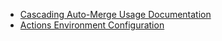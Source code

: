 <!-- docs/_sidebar.md -->
<!-- markdownlint-disable-next-line first-line-heading -->
* [Cascading Auto-Merge Usage Documentation](cascading-auto-merge.md)
* [Actions Environment Configuration](installation.md)
